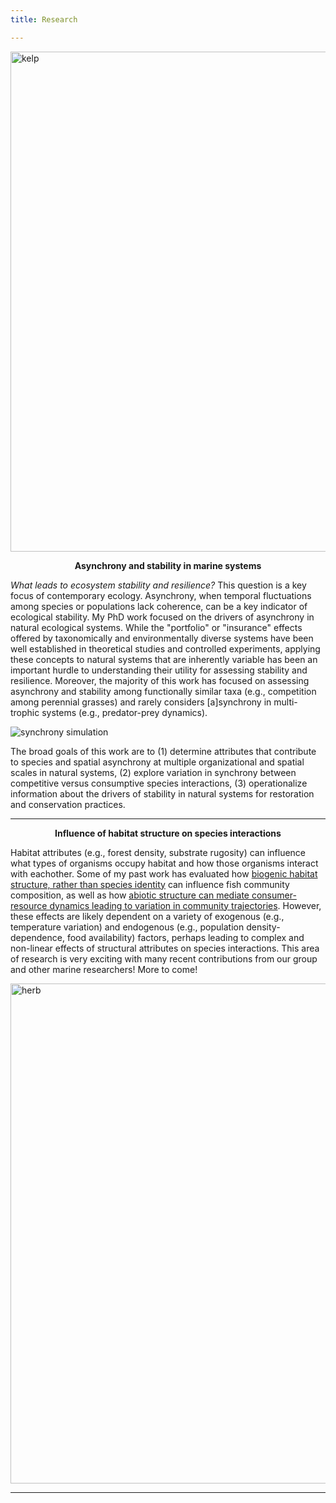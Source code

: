 ```yaml
---
title: Research

---
```




<img src="/kelp.jpg" alt="kelp" title="kelp" style="width: 800px; height: auto;">

<div style="text-align: center;">

**Asynchrony and stability in marine systems**

</div>

*What leads to ecosystem stability and resilience?* This question is a key focus of contemporary ecology. Asynchrony, when temporal fluctuations among species or populations lack coherence, can be a key indicator of ecological stability. My PhD work focused on the drivers of asynchrony in natural ecological systems. While the "portfolio" or "insurance" effects offered by taxonomically and environmentally diverse systems have been well established in theoretical studies and controlled experiments, applying these concepts to natural systems that are inherently variable has been an important hurdle to understanding their utility for assessing stability and resilience. Moreover, the majority of this work has focused on assessing asynchrony and stability among functionally similar taxa (e.g., competition among perennial grasses) and rarely considers [a]synchrony in multi-trophic systems (e.g., predator-prey dynamics).


![synchrony simulation](/combined_anim.gif)


The broad goals of this work are to (1) determine attributes that contribute to species and spatial asynchrony at multiple organizational and spatial scales in natural systems, (2) explore variation in synchrony between competitive versus consumptive species interactions, (3) operationalize information about the drivers of stability in natural systems for restoration and conservation practices.


---


<div style="text-align: center;">

**Influence of habitat structure on species interactions**

</div>

Habitat attributes (e.g., forest density, substrate rugosity) can influence what types of organisms occupy habitat and how those organisms interact with eachother. Some of my past work has evaluated how [biogenic habitat structure, rather than species identity](https://griffinsrednick.com/project/masters/) can influence fish community composition, as well as how [abiotic structure can mediate consumer-resource dynamics leading to variation in community trajectories](https://griffinsrednick.com/project/herbivory/). However, these effects are likely dependent on a variety of exogenous (e.g., temperature variation) and endogenous (e.g., population density-dependence, food availability) factors, perhaps leading to complex and non-linear effects of structural attributes on species interactions. This area of research is very exciting with many recent contributions from our group and other marine researchers! More to come!


<img src="/herb_schematic.jpg" alt="herb" title="herb" style="width: 800px; height: auto;">

---

